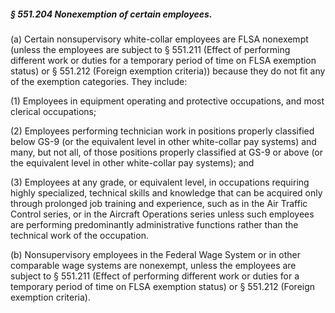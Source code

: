 ##### § 551.204 Nonexemption of certain employees. #####

(a) Certain nonsupervisory white-collar employees are FLSA nonexempt (unless the employees are subject to § 551.211 (Effect of performing different work or duties for a temporary period of time on FLSA exemption status) or § 551.212 (Foreign exemption criteria)) because they do not fit any of the exemption categories. They include:

(1) Employees in equipment operating and protective occupations, and most clerical occupations;

(2) Employees performing technician work in positions properly classified below GS-9 (or the equivalent level in other white-collar pay systems) and many, but not all, of those positions properly classified at GS-9 or above (or the equivalent level in other white-collar pay systems); and

(3) Employees at any grade, or equivalent level, in occupations requiring highly specialized, technical skills and knowledge that can be acquired only through prolonged job training and experience, such as in the Air Traffic Control series, or in the Aircraft Operations series unless such employees are performing predominantly administrative functions rather than the technical work of the occupation.

(b) Nonsupervisory employees in the Federal Wage System or in other comparable wage systems are nonexempt, unless the employees are subject to § 551.211 (Effect of performing different work or duties for a temporary period of time on FLSA exemption status) or § 551.212 (Foreign exemption criteria).